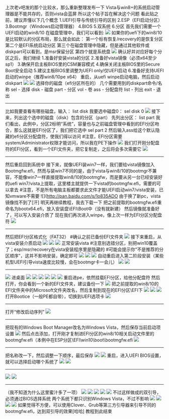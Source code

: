 上次老v吧发的那个比较水，那么重新整理发布一下
Vista与win8+的系统启动管理器是不能共存的，否则vista会蓝屏
所以这个帖子旨在解决这个问题
看此贴之前，建议弄懂以下几个概念
1.UEFI引导与传统引导的区别
2.ESP（EFI启动分区）
3.Bootmgr（Windows启动管理器）
4.BIOS
5.双系统
6.分区
首先我们需要一个UEFI启动的win8/10
在磁盘管理中，我们可以看到:
![](https://wvbarchive.s3-ap-northeast-1.amazonaws.com/4970355831/7627b238b6003af3dab624df3c2ac65c1138b673.jpg)
如果你的uefi下的win8/10是比较默认的分区布局，那么就会如此：
第一个标有恢复/recovery的是恢复分区
第二个是EFI系统启动分区
第三个在磁盘管理中隐藏，但是通过其他软件或diskpart可以看到，是msr保留分区
第四个就是系统盘
![](https://wvbarchive.s3-ap-northeast-1.amazonaws.com/4970355831/891e72cf36d3d5396b5bf47c3387e950342ab025.jpg)
确认好并对应好每个分区之后，我们继续
1.准备好安装vista的分区
2.准备好vista镜像（必须x64至少sp1）
3.确保开启主板BIOS里的CSM兼容模式
4.确保关闭主板BIOS里的Secure Boot安全启动
5.建议主板BIOS里调整为UEFI only/仅UEFI启动
6.准备好支持UEFI启动的winpe（推荐win8/10pe x64）
重启，从uefi winpe启动电脑，然后启动diskpart
![](https://wvbarchive.s3-ap-northeast-1.amazonaws.com/4970355831/f32afb83d158ccbf498b558510d8bc3eb035414b.jpg)
![](https://wvbarchive.s3-ap-northeast-1.amazonaws.com/4970355831/4903f7539822720eb7f5024572cb0a46f31fab48.jpg)
选择你的磁盘（efi分区所在的）
几个需要用到的diskpart命令/名称
sel - 选择
disk - 磁盘
part - 分区
vol - 卷
ass - 分配盘符
list - 列出
exit - 退出
***
比如我要查看有哪些磁盘，输入：
list disk
我要选中磁盘0：
sel disk 0
![](https://wvbarchive.s3-ap-northeast-1.amazonaws.com/4970355831/16baf559d109b3debd2407d7c5bf6c81820a4cef.jpg)
接下来，列出这个选中的磁盘（disk）包含的分区（part）
先列出分区：
list part
我们看出，此例中，分区2标明“系统”，容量也与之前磁盘管理中看到的EFI分区吻合，那么这就是EFI分区了，我们把它选中
sel part 2
然后输入ass给这个默认隐藏的efi分区分配盘符，使我们得以访问
#注意，EFI分区需要system/Administrator权限才能访问，所以我在PE下操作
![](https://wvbarchive.s3-ap-northeast-1.amazonaws.com/4970355831/ed9abac551da81cb6b746e725b66d0160b2431f0.jpg)
我们打开刚分配盘符的EFI分区，看到一个EFI文件夹，把它复制走，之后将会多次需要它
![](https://wvbarchive.s3-ap-northeast-1.amazonaws.com/4970355831/c27fc11fa8d3fd1f6af34e85394e251f97ca5f88.jpg)
***
然后重启回到系统中
接下来，就像UEFI装win7一样，我们要给vista镜像加入Bootmgfw.efi，然而与装win7不同的是，由于vista与win8/10的bootmgr不兼容，不能像win7一样直接提取win8/10的bootmgfw，而是要从另一台已经安装好的uefi win7/vista上提取，这里楼主就提供一下vista的bootmgfw.efi，需要的可以拿去
#注意，不是所有电脑主板都要求此文件才能UEFI启动win7/vista安装，已知vmware不需要
![](http://pan.baidu.com/s/1o835ADO
由于换了新pc，vista镜像找不到了[汗] 明天再继续教程，我去下载一下
把之前提取的bootmgfw.efi重命名为bootx64.efi，放入安装盘\EFI\Boot中（没有就新建）
然后镜像就准备好了，可以写入安装介质了
现在我们再次进入winpe，像上次一样为EFI分区分配盘符
![](https://wvbarchive.s3-ap-northeast-1.amazonaws.com/4970355831/90e26e25ab18972b5104996aefcd7b899f510a4d.jpg)
***
然后把EFI分区格式化（FAT32）
#确认之前已备份EFI文件夹
![](https://wvbarchive.s3-ap-northeast-1.amazonaws.com/4970355831/e4361a1fd21b0ef4621001fed4c451da83cb3e8f.jpg)
接下来重启，从vista安装介质启动
![](https://wvbarchive.s3-ap-northeast-1.amazonaws.com/4970355831/e1b0ca355982b2b7c2a2a26438adcbef77099b42.jpg)
![](https://wvbarchive.s3-ap-northeast-1.amazonaws.com/4970355831/edc03e83b2b7d0a21ff49f3dc2ef76094a369a42.jpg)
![](https://wvbarchive.s3-ap-northeast-1.amazonaws.com/4970355831/09a06e22dd54564ed4677f99bade9c82d0584f01.jpg)
正常安装vista
#注意别选错分区，别把win10覆盖了；esp/msr/recovery在vista安装程序里是隐藏的
#可能会提示你“不是推荐的分区顺序”，这并不影响安装，确定即可
![](https://wvbarchive.s3-ap-northeast-1.amazonaws.com/4970355831/6e29c4cd7cd98d101d299691283fb80e79ec9082.jpg)
![](https://wvbarchive.s3-ap-northeast-1.amazonaws.com/4970355831/4903f7539822720eed1f785a72cb0a46f01fabb7.jpg)
![](https://wvbarchive.s3-ap-northeast-1.amazonaws.com/4970355831/0f36b2638535e5ddce3d207f7fc6a7efcf1b6276.jpg)
自动重启进入第二阶段安装（某些机型UEFI引导vista速度比较慢，会在bootmgr卡一会儿）
![](https://wvbarchive.s3-ap-northeast-1.amazonaws.com/4970355831/d1d7f0dca144ad3455c80027d9a20cf430ad8514.jpg)
![](https://wvbarchive.s3-ap-northeast-1.amazonaws.com/4970355831/4c23f62297dda144a67eeb12bbb7d0a20df48614.jpg)
***
![](https://wvbarchive.s3-ap-northeast-1.amazonaws.com/4970355831/0fbe47a5462309f74bb62ab27b0e0cf3d5cad6af.jpg)
进桌面
![](https://wvbarchive.s3-ap-northeast-1.amazonaws.com/4970355831/4903f7539822720ed747625a72cb0a46f01fabff.jpg)
![](https://wvbarchive.s3-ap-northeast-1.amazonaws.com/4970355831/f9ccfc514fc2d562a7a1504dee1190ef74c66cde.jpg)
![](https://wvbarchive.s3-ap-northeast-1.amazonaws.com/4970355831/edbfb61273f08202d119119f42fbfbeda9641bf8.jpg)
![](https://wvbarchive.s3-ap-northeast-1.amazonaws.com/4970355831/f20f24176d224f4af510f3b300f790529a22d1ff.jpg)
![](https://wvbarchive.s3-ap-northeast-1.amazonaws.com/4970355831/16baf559d109b3dede1664c8c5bf6c81820a4cde.jpg)
![](https://wvbarchive.s3-ap-northeast-1.amazonaws.com/4970355831/d01b11c7a7efce1bb46b486aa651f3deb68f65c7.jpg)
重启进pe，依然挂载EFI分区，给他分配盘符
然后打开，你会看到一个新的EFI文件夹，建议备份一下
![](https://wvbarchive.s3-ap-northeast-1.amazonaws.com/4970355831/cca0f3eff01f3a2900245a6e9025bc315e607c93.jpg)
把之前提取的win8/10的EFI文件夹中的Microsoft文件夹改名，然后复制到现在的EFI分区\EFI下
![](https://wvbarchive.s3-ap-northeast-1.amazonaws.com/4970355831/7d9932fab2fb4316a0ddf4da29a446230bf7d342.jpg)
![](https://wvbarchive.s3-ap-northeast-1.amazonaws.com/4970355831/150fd5fa43166d2281b59b344f2309f79252d242.jpg)
![](https://wvbarchive.s3-ap-northeast-1.amazonaws.com/4970355831/e9f52b096e061d95bf6dbe9872f40ad163d9ca59.jpg)
打开Bootice（一般PE都自带），切换到UEFI选项卡
![](https://wvbarchive.s3-ap-northeast-1.amazonaws.com/4970355831/6e29c4cd7cd98d100ea58591283fb80e7aec9016.jpg)
***
打开“修改启动序列”
![](https://wvbarchive.s3-ap-northeast-1.amazonaws.com/4970355831/89c917ce3bc79f3dae7d6d90b3a1cd11708b29e3.jpg)
***
把现有的Windows Boot Manager改名为Windows Vista，然后保存当前启动项设置
![](https://wvbarchive.s3-ap-northeast-1.amazonaws.com/4970355831/c7f5c68a87d6277f3590bb9821381f30eb24fc82.jpg)
然后点击添加，打开刚才复制进EFI分区的win8/10相关启动文件里的bootmgfw.efi（本例中在ESP分区\EFI\win10\boot\bootmgfw.efi
![](https://wvbarchive.s3-ap-northeast-1.amazonaws.com/4970355831/3b006dd062d9f2d3ede5ac4fa0ec8a136127cc94.jpg)
***
把名称改一下，然后调整一下顺序，最后保存
![](https://wvbarchive.s3-ap-northeast-1.amazonaws.com/4970355831/03e20a234f4a20a488f6b46799529822700ed098.jpg)
![](https://wvbarchive.s3-ap-northeast-1.amazonaws.com/4970355831/bd0ec850f3deb48fa9782a7ef91f3a292cf57876.jpg)
重启，进入UEFI BIOS设置，就可以选择启动哪个系统了
![](https://wvbarchive.s3-ap-northeast-1.amazonaws.com/4970355831/d8d6150f0cf3d7caaf99b4d6fb1fbe096a63a91d.jpg)
![](https://wvbarchive.s3-ap-northeast-1.amazonaws.com/4970355831/1976d5b6d0a20cf43561757f7f094b36aeaf9996.jpg)
***
![](https://wvbarchive.s3-ap-northeast-1.amazonaws.com/4970355831/92ef69f51bd5ad6eb5aaee4a88cb39dbb7fd3c30.jpg)
![](https://wvbarchive.s3-ap-northeast-1.amazonaws.com/4970355831/fa55aa10728b4710e056776ccacec3fdfd03230e.jpg)
***
（我不知道为什么这里蜜汁多了一项）
![](https://wvbarchive.s3-ap-northeast-1.amazonaws.com/4970355831/b2ebd9086b63f624b312cca38e44ebf81b4ca33d.jpg)
![](https://wvbarchive.s3-ap-northeast-1.amazonaws.com/4970355831/e9f52b096e061d95bb5fc29872f40ad163d9ca6f.jpg)
![](https://wvbarchive.s3-ap-northeast-1.amazonaws.com/4970355831/833aa4fcfc03924588b214af8e94a4c27c1e2504.jpg)
![](https://wvbarchive.s3-ap-northeast-1.amazonaws.com/4970355831/ab0c7d4d510fd9f908b4a0c92c2dd42a2a34a4e1.jpg)
![](https://wvbarchive.s3-ap-northeast-1.amazonaws.com/4970355831/ec5b49dca3cc7cd9878fc1793001213fba0e91e1.jpg)
不过这样做成的双引导，必须通过BIOS选择系统
两个系统下都只识别Windows Vista，不过不影响
![](https://wvbarchive.s3-ap-northeast-1.amazonaws.com/4970355831/3b7df9500fb30f2435bb18a3c195d143ac4b0366.jpg)
![](https://wvbarchive.s3-ap-northeast-1.amazonaws.com/4970355831/0253be32c895d143d1ab11837af0820258af07a2.jpg)
![](https://wvbarchive.s3-ap-northeast-1.amazonaws.com/4970355831/bb19cc65034f78f0712f6e5370310a55b2191c5b.jpg)
![](https://wvbarchive.s3-ap-northeast-1.amazonaws.com/4970355831/32fa6bf2d7ca7bcbd8d9338fb7096b63f424a8e2.jpg)
如果觉得不方便，可以使用Clover、Grub等第三方引导器来引导不同的bootmgfw.efi，达到双引导的效果[哈哈]
教程到此结束
